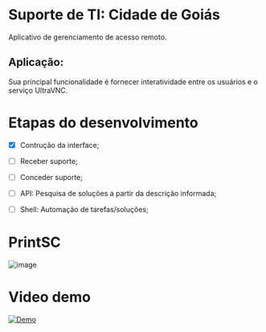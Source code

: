 # Suporte de TI: Cidade de Goiás

Aplicativo de gerenciamento de acesso remoto. 

## Aplicação:
Sua principal funcionalidade é fornecer interatividade entre os usuários e o serviço UltraVNC.

# Etapas do desenvolvimento 

- [X] Contrução da interface;
- [ ] Receber suporte;
- [ ] Conceder suporte;
- [ ] API: Pesquisa de soluções a partir da descrição informada;
- [ ] Shell: Automação de tarefas/soluções;


# PrintSC

![image](https://uc84912164c9422dea1ffd729662.previews.dropboxusercontent.com/p/thumb/AA5etfOtjBZrx384jSUv8whm6rB1G21FZK686aXO38NaOG03MGIDcpF-kPONzS8t0WU9ogNpsQLBumiyu0jo-cqL9K1CXinSaNVsc398vm2bryeTrjnYw6kpTu03AIxB8rKS4xCfKTIxO2LI3tWcOpLZg-Q-TSLmdSulSlEh-LAG96U7DOLWvgERIzggRnmXEKRBR3tzXQ-xDHgp0X90ksvE2lsiOrjS3N6P1XT8tH7j9hwylRJZ0elFM6terK8kM5Of2blPi0sODVrJL4wLetz0x3U4AvchZOvGML4KOH4VKZXvRbn_p6DPZMq4QkvaxARzuzh_17p6Zvl0dyWkufZ1cNKQkowjcHoFaf3vYeUb_jfieQA9Drn07L01eSbf8jHSbPbW1sU-imduStNKiP-r/p.png?size=1600x1200&size_mode=3)


# Video demo

[![Demo](https://dl.dropboxusercontent.com/s/b80v0yn950ktp4v/VideoSuporteTI.png?dl=0)](https://youtu.be/UCedJ5JMV1Y)


